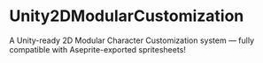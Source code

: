 # Unity2DModularCustomization
A Unity-ready 2D Modular Character Customization system — fully compatible with Aseprite-exported spritesheets!
